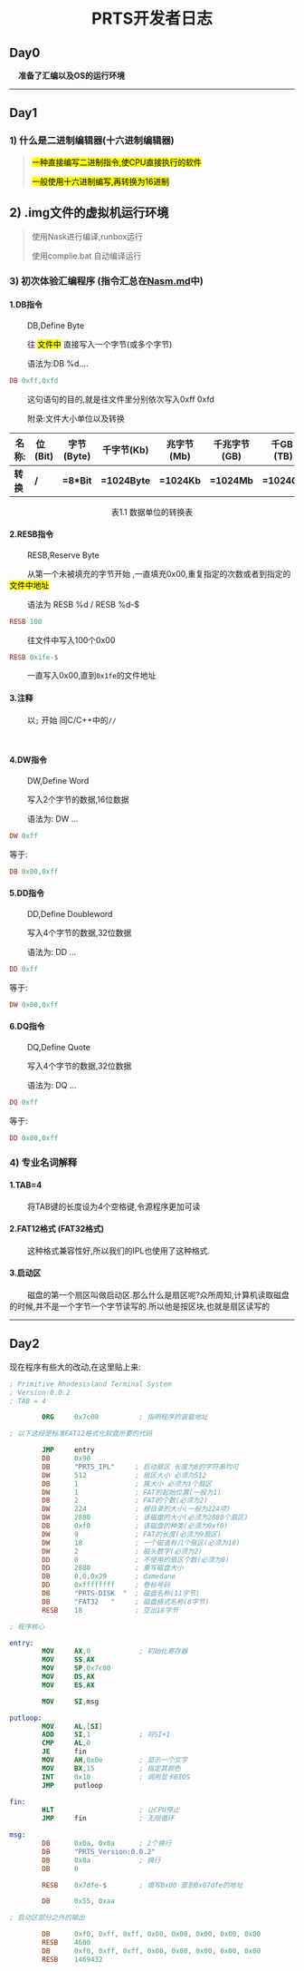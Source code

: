 <div>
    <center>
        <h1 style="font:50px">PRTS开发者日志</h1>
    </center>
</div>

## Day0

    **准备了汇编以及OS的运行环境**

---

## Day1

### 1) 什么是二进制编辑器(十六进制编辑器)

> <mark>一种直接编写二进制指令,使CPU直接执行的软件</mark>
> 
> <mark>一般使用十六进制编写,再转换为16进制</mark>

## 2) .img文件的虚拟机运行环境

> 使用Nask进行编译,runbox运行
> 
> 使用complie.bat 自动编译运行

### 3)  初次体验汇编程序 (指令汇总在[Nasm.md](./Nasm.md)中)

#### 1.DB指令

        DB,Define Byte

        往  <mark>文件中</mark>  直接写入一个字节(或多个字节)

        语法为:DB %d....

```nasm
DB 0xff,0xfd
```

        这句语句的目的,就是往文件里分别依次写入0xff 0xfd

        附录:文件大小单位以及转换

| 名称:    | 位    (Bit) | 字节(Byte)   | 千字节(Kb)       | 兆字节(Mb)     | 千兆字节(GB)    | 千GB  (TB)   |
| ------ | ---------- | ---------- | ------------- | ----------- | ----------- | ----------- |
| **转换** | **/**      | **=8*Bit** | **=1024Byte** | **=1024Kb** | **=1024Mb** | **=1024GB** |

<center>表1.1 数据单位的转换表</center>

#### 2.RESB指令

        RESB,Reserve Byte

        从第一个未被填充的字节开始 ,一直填充0x00,重复指定的次数或者到指定的  <mark>文件中地址</mark>

        语法为 RESB %d / RESB %d-$

```nasm
RESB 100
```

        往文件中写入100个0x00

```nasm
RESB 0x1fe-$
```

        一直写入0x00,直到`0x1fe`的文件地址

#### 3.注释

        以`;` 开始 同C/C++中的`//`

        

#### 4.DW指令

        DW,Define Word 

        写入2个字节的数据,16位数据

        语法为: DW ...

```nasm
DW 0xff
```

等于:

```nasm
DB 0x00,0xff
```

#### 5.DD指令

        DD,Define Doubleword

        写入4个字节的数据,32位数据

        语法为: DD ...

```nasm
DD 0xff
```

等于:

```nasm
DW 0x00,0xff
```

#### 6.DQ指令

        DQ,Define Quote

        写入4个字节的数据,32位数据

        语法为: DQ ...

```nasm
DQ 0xff
```

等于:

```nasm
DD 0x00,0xff
```

### 4) 专业名词解释

#### 1.TAB=4

        将TAB键的长度设为4个空格键,令源程序更加可读

#### 2.FAT12格式 (FAT32格式)

        这种格式兼容性好,所以我们的IPL也使用了这种格式.

#### 3.启动区

        磁盘的第一个扇区叫做启动区.那么什么是扇区呢?众所周知,计算机读取磁盘的时候,并不是一个字节一个字节读写的.所以他是按区块,也就是扇区读写的

---

## Day2

现在程序有些大的改动,在这里贴上来:

```nasm
; Primitive Rhodesisland Terminal System
; Version:0.0.2
; TAB = 4

        ORG		0x7c00			; 指明程序的装载地址

; 以下这段是标准FAT12格式化软盘所要的代码

        JMP		entry
        DB		0x90
        DB 	    "PRTS_IPL"	   ; 启动扇区 长度为8的字符串均可
        DW 	    512			   ; 扇区大小 必须为512
        DB 	    1			   ; 簇大小 必须为1个扇区
        DW   	1              ; FAT的起始位置(一般为1)
        DB 	    2              ; FAT的个数(必须为2)
        DW 	    224			   ; 根目录的大小(一般为224项)
        DW 	    2880		   ; 该磁盘的大小(必须为2880个扇区)
        DB      0xf0		   ; 该磁盘的种类(必须为0xf0)
        DW	    9			   ; FAT的长度(必须为9扇区)
        DW      18             ; 一个磁道有几个扇区(必须为18)
        DW      2 			   ; 磁头数字(必须为2)
        DD	    0			   ; 不使用的扇区个数(必须为0)
        DD 	    2880           ; 重写磁盘大小
        DB 	    0,0,0x29	   ; damedane
        DD      0xffffffff     ; 卷标号码
        DB      "PRTS-DISK  "  ; 磁盘名称(11字节)
        DB      "FAT32   "     ; 磁盘格式名称(8字节)
        RESB    18			   ; 空出18字节

; 程序核心

entry:
        MOV		AX,0			; 初始化寄存器
        MOV		SS,AX
        MOV		SP,0x7c00
        MOV		DS,AX
        MOV		ES,AX

        MOV		SI,msg

putloop:
        MOV		AL,[SI]
        ADD		SI,1			; 将SI+1
        CMP		AL,0
        JE		fin
        MOV		AH,0x0e			; 显示一个文字
        MOV		BX,15			; 指定其颜色
        INT		0x10			; 调用显卡BIOS
        JMP		putloop

fin:
        HLT						; 让CPU停止
        JMP		fin				; 无限循环

msg:
        DB		0x0a, 0x0a		; 2个换行
        DB		"PRTS_Version:0.0.2"
        DB		0x0a			; 换行
        DB		0

        RESB	0x7dfe-$		; 填写0x00 直到0x07dfe的地址

        DB		0x55, 0xaa

; 启动区部分之外的输出

        DB      0xf0, 0xff, 0xff, 0x00, 0x00, 0x00, 0x00, 0x00
        RESB	4600
        DB	    0xf0, 0xff, 0xff, 0x00, 0x00, 0x00, 0x00, 0x00
        RESB	1469432


```
